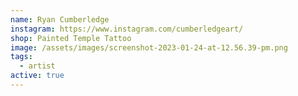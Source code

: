 ```yaml
---
name: Ryan Cumberledge
instagram: https://www.instagram.com/cumberledgeart/
shop: Painted Temple Tattoo
image: /assets/images/screenshot-2023-01-24-at-12.56.39-pm.png
tags:
  - artist
active: true
---
```

